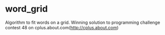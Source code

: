 word_grid
=========

Algorithm to fit words on a grid. Winning solution to programming challenge contest 48 on cplus.about.com(http://cplus.about.com)
